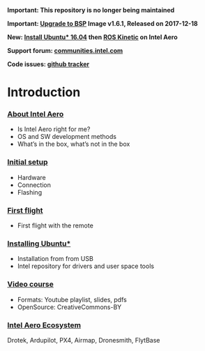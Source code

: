 **Important: This repository is no longer being maintained**

**Important: [Upgrade to BSP](02-Initial-Setup) Image v1.6.1, Released on 2017-12-18**

**New: [Install Ubuntu* 16.04](https://github.com/guermonprez/meta-intel-aero/wiki/90-(References)-OS-user-Installation) then [ROS Kinetic](05-Autonomous-drone-programming-with-ROS) on Intel Aero**

**Support forum: [communities.intel.com](https://communities.intel.com/community/tech/intel-aero/)**

**Code issues: [github tracker](https://github.com/intel-aero/meta-intel-aero/issues)**


# Introduction

### [About Intel Aero](01-About-Intel-Aero)
* Is Intel Aero right for me?
* OS and SW development methods
* What’s in the box, what’s not in the box

### [Initial setup](02-Initial-setup)
* Hardware
* Connection
* Flashing

### [First flight](03-First-flight)
* First flight with the remote

### [Installing Ubuntu*](90-(References)-OS-user-Installation)
* Installation from from USB
* Intel repository for drivers and user space tools

### [Video course](/guermonprez/intel-aero-documents/tree/master/course)
* Formats: Youtube playlist, slides, pdfs
* OpenSource: CreativeCommons-BY

### [Intel Aero Ecosystem](80-Intel-Aero-Ecosystem)
Drotek, Ardupilot, PX4, Airmap, Dronesmith, FlytBase

